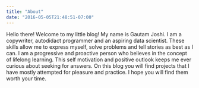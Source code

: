 ```yaml
---
title: "About"
date: "2016-05-05T21:48:51-07:00"
---
```


Hello there! Welcome to my little blog! My name is Gautam Joshi. I am a copywriter, autodidact programmer and an aspiring data scientist. These skills allow me to express myself, solve problems and tell stories as best as I can. I am a progressive and proactive person who believes in the concept of lifelong learning. This self motivation and positive outlook keeps me ever curious about seeking for answers. On this blog you will find projects that I have mostly attempted for pleasure and practice. I hope you will find them worth your time.

       

